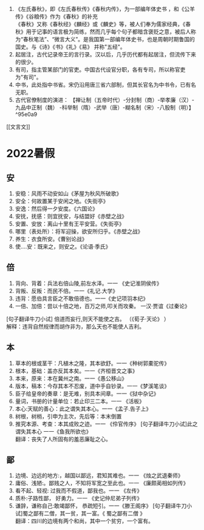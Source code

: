 1. 《左氏春秋》，即《左氏春秋传》《春秋内传》，为一部编年体史书  ，和《公羊传》《谷粮传》作为《春秋》的补充  
  《春秋》又称《春秋经》《麟经》或《麟史》等，被人们奉为儒家经典，《春秋》用于记事的语言极为简练，然而几乎每个句子都暗含褒贬之意，被后人称为“春秋笔法”、“微言大义”。是我国第一部编年体史书，也是周朝时期鲁国的国史。与《诗》《书》《礼》《易》 并称"五经"。
2. 起居注，古代记录帝王的言行录。汉以后，几乎历代都有起居注，但流传下来的很少。
3. 有司，指主管某部门的官吏。中国古代设官分职，各有专司，所以称官吏为"有司"。
4. 中书，此处指中书省。宋仍沿用唐三省六部制，但其长官名为中书令，已有名无职。
5. 古代官僚制度的演进：
	【禅让制（五帝时代）-分封制（商）-举孝廉（汉）-九品中正制（魏） -科举制（隋）-武举（唐）-糊名制（宋）-八股制（明）】  ^95e0a9

[[文言文]]
# 2022暑假
## 安
1. 安稳：风雨不动安如山《茅屋为秋风所破歌》
2. 安全：何故置某于安闲之地。《失街亭》
3. 安逸：然后得一夕安度。《六国论》
4. 安抚，抚感：则宜抚安，与结盟好《赤壁之战》
5. 安置、安放：离山十里有王平安营。《失街亭》
6. 哪里（表处所）：将军迎操，欲安所归乎。《赤壁之战》
7. 养生：衣食所安。《曹别论战》
8. 使....安：既来之，则安之。《论语·季氏》

## 倍
1. 背向、背着：兵法右倍山陵,前左水泽。一一 《史记淮阴侯传》  
2. 背叛、反叛：而民不倍。一一《礼记.大学》
3. 违背：愿伯具言臣之不敢倍德也。一一《史记项羽本纪》
4. 一倍、加倍：尝以十倍之地，百万之师,叩关而攻秦。 一汉·贾谊《过秦论》

[句子翻译牛刀小试]  倍道而妄行,则天不能使之吉。  （《荀子·天论》 ）  
解释：违背自然规律而胡作非为，那么天也不能使人吉利。

## 本
1. 草本的根或茎干：凡植木之隆，其本欲舒。一一《种树郭橐驼传》
2. 根本，基础：盖亦反其本矣。一一《齐桓晋文之事》
3. 本来，原来：本在冀州之南。一一《愚公移山》
4. 版本，稿本：今存其本不忍废，道中手自钞录。一一《梦溪笔谈》
5. 臣子给皇帝的奏章：是无难，别具本间章。一一《狱中杂记》
6. 量词，书册的计量单位：若止印三二本。一一 《活板》
7. 本心:天赋的善心：此之谓失其本心。一一《孟子.告子上》
8.  树根，树梢，引申为主次，先后等：本末倒置
9. 推究本源、考查：本其成败之迹。一一 《伶官传序》
[句子翻译牛刀小试]此之谓失其本心  一一《鱼我所欲也》  
翻译：丧失了人所固有的羞恶廉耻之心。


## 鄙
1. 边境、边远的地方:，越国以鄙远，君知其难也。一一 《烛之武退秦师》
2. 庸俗、浅陋:。鄙贱之人，不知将军宽之至此也。一一 《廉颇蔺相如列传》
3. 看不起、轻视: 过我而不假道，鄙我也。一一 《左传》
4. 质朴:子路性鄙， 好勇力。一一 《史记仲尼弟子列传》
5. 谦辞，谦称自己:敢竭鄙怀， 恭疏短引。一一《滕王阁序》
[句子翻译牛刀小试]蜀之鄙有二僧，其一贫，其一富。《 蜀之鄙有二僧 》  
翻译：四川的边境有两个和尚，其中一个贫穷，一个富有。  

                                           


